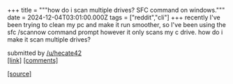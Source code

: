+++
title = """how do i scan multiple drives? SFC command on windows."""
date = 2024-12-04T03:01:00.000Z
tags = ["reddit","cli"]
+++
recently I've been trying to clean my pc and make it run smoother, so I've been using the sfc /scannow command prompt however it only scans my c drive. how do i make it scan multiple drives?

submitted by [/u/hecate42](https://www.reddit.com/user/hecate42)  
[\[link\]](https://www.reddit.com/r/commandline/comments/1h661sg/how_do_i_scan_multiple_drives_sfc_command_on/) [\[comments\]](https://www.reddit.com/r/commandline/comments/1h661sg/how_do_i_scan_multiple_drives_sfc_command_on/)

[[source]](https://www.reddit.com/r/commandline/comments/1h661sg/how_do_i_scan_multiple_drives_sfc_command_on/)

